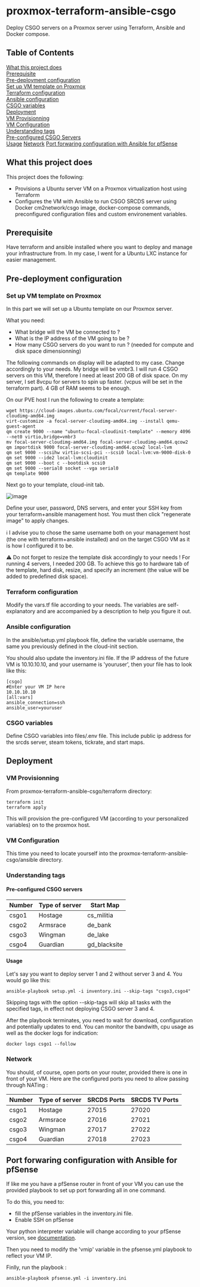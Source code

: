 # proxmox-terraform-ansible-csgo
Deploy CSGO servers on a Proxmox server using Terraform, Ansible and Docker compose.

## Table of Contents  
[What this project does](#what-this-project-does)  
[Prerequisite](#Prerequisite)  
[Pre-deployment configuration](https://github.com/deaumo/proxmox-terraform-ansible-csgo/blob/main/README.md#pre-deployment-configuration)  
[Set up VM template on Proxmox](https://github.com/deaumo/proxmox-terraform-ansible-csgo/blob/main/README.md#set-up-vm-template-on-proxmox)  
[Terraform configuration](https://github.com/deaumo/proxmox-terraform-ansible-csgo/blob/main/README.md#terraform-configuration)  
[Ansible configuration](https://github.com/deaumo/proxmox-terraform-ansible-csgo/blob/main/README.md#ansible-configuration)  
[CSGO variables ](https://github.com/deaumo/proxmox-terraform-ansible-csgo/blob/main/README.md#csgo-variables)  
[Deployment](https://github.com/deaumo/proxmox-terraform-ansible-csgo/blob/main/README.md#deployment)  
[VM Provisionning](https://github.com/deaumo/proxmox-terraform-ansible-csgo/blob/main/README.md#vm-provisionning)  
[VM Configuration](https://github.com/deaumo/proxmox-terraform-ansible-csgo/blob/main/README.md#vm-configuration)  
[Understanding tags](https://github.com/deaumo/proxmox-terraform-ansible-csgo/blob/main/README.md#understanding-tags)  
[Pre-configured CSGO Servers](https://github.com/deaumo/proxmox-terraform-ansible-csgo/blob/main/README.md#pre-configured-csgo-servers)  
[Usage](https://github.com/deaumo/proxmox-terraform-ansible-csgo/blob/main/README.md#pre-configured-csgo-servers#usage) 
[Network](https://github.com/deaumo/proxmox-terraform-ansible-csgo/blob/main/README.md#pre-configured-csgo-servers#network)
[Port forwaring configuration with Ansible for pfSense](https://github.com/deaumo/proxmox-terraform-ansible-csgo/blob/main/README.md#port-forwaring-configuration-with-ansible-for-pfsense)


## What this project does

This project does the following:

- Provisions a Ubuntu server VM on a Proxmox virtualization host using Terraform
- Configures the VM with Ansible to run CSGO SRCDS server using Docker cm2network/csgo image, docker-compose commands, preconfigured configuration files and custom environement variables.

## Prerequisite

Have terraform and ansible installed where you want to deploy and manage your infrastructure from. In my case, I went for a Ubuntu LXC instance for easier management. 

## Pre-deployment configuration

### Set up VM template on Proxmox

In this part we will set up a Ubuntu template on our Proxmox server.

What you need: 
- What bridge will the VM be connected to ?
- What is the IP address of the VM going to be ?
- How many CSGO servers do you want to run ? (needed for compute and disk space dimensionning) 

The following commands on display will be adapted to my case. Change accordingly to your needs. My bridge will be vmbr3. I will run 4 CSGO servers on this VM, therefore I need at least 200 GB of disk space. On my server, I set 8vcpu for servers to spin up faster. (vcpus will be set in the terraform part). 4 GB of RAM seems to be enough.

On our PVE host I run the following to create a template: 
```
wget https://cloud-images.ubuntu.com/focal/current/focal-server-cloudimg-amd64.img
virt-customize -a focal-server-cloudimg-amd64.img --install qemu-guest-agent
qm create 9000 --name "ubuntu-focal-cloudinit-template" --memory 4096 --net0 virtio,bridge=vmbr3
mv focal-server-cloudimg-amd64.img focal-server-cloudimg-amd64.qcow2
qm importdisk 9000 focal-server-cloudimg-amd64.qcow2 local-lvm
qm set 9000 --scsihw virtio-scsi-pci --scsi0 local-lvm:vm-9000-disk-0
qm set 9000 --ide2 local-lvm:cloudinit
qm set 9000 --boot c --bootdisk scsi0
qm set 9000 --serial0 socket --vga serial0
qm template 9000
```
Next go to your template, cloud-init tab. 

![image](https://user-images.githubusercontent.com/96586524/154258805-6d763a62-e1bb-4c65-b93b-ba4020ff94de.png)

Define your user, password, DNS servers, and enter your SSH key from your terraform+ansible management host. You must then click "regenerate image" to apply changes. 

:information_source: I advise you to chose the same username both on your management host (the one with terraform+ansible installed) and on the target CSGO VM as it is how I configured it to be. 

:warning: Do not forget to resize the template disk accordingly to your needs ! For running 4 servers, I needed 200 GB. To achieve this go to hardware tab of the template, hard disk, resize, and specify an increment (the value will be added to predefined disk space). 

### Terraform configuration

Modify the vars.tf file according to your needs. The variables are self-explanatory and are accompanied by a description to help you figure it out. 

### Ansible configuration

In the ansible/setup.yml playbook file, define the variable username, the same you previously defined in the cloud-init section. 

You should also update the inventory.ini file. If the IP address of the future VM is 10.10.10.10, and your username is 'youruser', then your file has to look like this:
```
[csgo]
#Enter your VM IP here
10.10.10.10
[all:vars]
ansible_connection=ssh
ansible_user=youruser
```

### CSGO variables 

Define CSGO variables into files/.env file. This include public ip address for the srcds server, steam tokens, tickrate, and start maps. 

## Deployment 

### VM Provisionning

From proxmox-terraform-ansible-csgo/terraform directory:
```
terraform init
terraform apply
```
This will provision the pre-configured VM (according to your personalized variables) on to the proxmox host.

### VM Configuration

This time you need to locate yourself into the proxmox-terraform-ansible-csgo/ansible directory.

### Understanding tags
#### Pre-configured CSGO servers

| Number    | Type of server | Start Map    |
| --------- | -------------- | ------------ |
| csgo1     | Hostage        | cs_militia   |
| csgo2     | Armsrace       | de_bank      |
| csgo3     | Wingman        | de_lake      |
| csgo4     | Guardian       | gd_blacksite |

#### Usage

Let's say you want to deploy server 1 and 2 without server 3 and 4. You would go like this:
```
ansible-playbook setup.yml -i inventory.ini --skip-tags "csgo3,csgo4"
```
Skipping tags with the option --skip-tags will skip all tasks with the specified tags, in effect not deploying CSGO server 3 and 4.

After the playbook terminates, you need to wait for download, configuration and potentially updates to end. You can monitor the bandwith, cpu usage as well as the docker logs for indication: 
```
docker logs csgo1 --follow
```
### Network
You should, of course, open ports on your router, provided there is one in front of your VM. 
Here are the configured ports you need to allow passing through NATing : 

| Number    | Type of server | SRCDS Ports  | SRCDS TV Ports |
| --------- | -------------- | ------------ | -------------- |
| csgo1     | Hostage        | 27015        | 27020          |
| csgo2     | Armsrace       | 27016        | 27021          |
| csgo3     | Wingman        | 27017        | 27022          |
| csgo4     | Guardian       | 27018        | 27023          |

## Port forwaring configuration with Ansible for pfSense 
If like me you have a pfSense router in front of your VM you can use the provided playbook to set up port forwarding all in one command. 

To do this, you need to:
- fill the pfSense variables in the inventory.ini file.
- Enable SSH on pfSense

Your python interpreter variable will change according to your pfSense version, see [documentation](https://github.com/opoplawski/ansible-pfsense). 

Then you need to modify the 'vmip' variable in the pfsense.yml playbook to reflect your VM IP. 

Finlly, run the playbook :

```
ansible-playbook pfsense.yml -i inventory.ini
```

